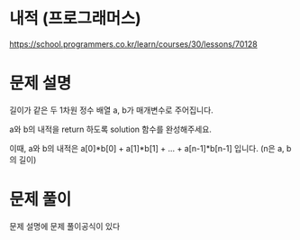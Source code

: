 # 내적 (프로그래머스)
https://school.programmers.co.kr/learn/courses/30/lessons/70128

# 문제 설명

길이가 같은 두 1차원 정수 배열 a, b가 매개변수로 주어집니다. 

a와 b의 내적을 return 하도록 solution 함수를 완성해주세요.

이때, a와 b의 내적은 a[0]*b[0] + a[1]*b[1] + ... + a[n-1]*b[n-1] 입니다. (n은 a, b의 길이)

# 문제 풀이
문제 설명에 문제 풀이공식이 있다
